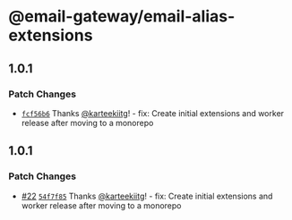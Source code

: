 # @email-gateway/email-alias-extensions

## 1.0.1

### Patch Changes

- [`fcf56b6`](https://github.com/CutTheCrapTech/email-gateway-cloudflare/commit/fcf56b6dfe7194d7ea624858125ed2a5c6f89aff) Thanks [@karteekiitg](https://github.com/karteekiitg)! - fix: Create initial extensions and worker release after moving to a monorepo

## 1.0.1

### Patch Changes

- [#22](https://github.com/CutTheCrapTech/email-gateway-cloudflare/pull/22) [`54f7f85`](https://github.com/CutTheCrapTech/email-gateway-cloudflare/commit/54f7f855ad889a6fc1a137c024928a215e3c9e96) Thanks [@karteekiitg](https://github.com/karteekiitg)! - fix: Create initial extensions and worker release after moving to a monorepo
